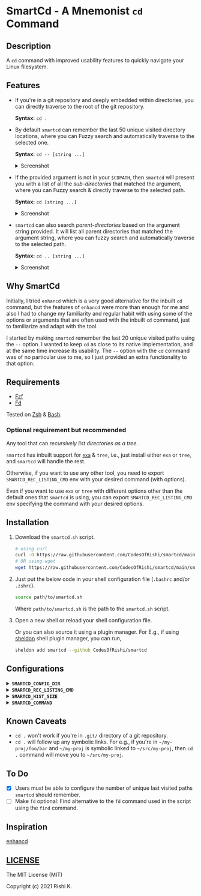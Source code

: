 # SmartCd - A Mnemonist `cd` Command

## Description

A `cd` command with improved usability features to quickly navigate your Linux filesystem.

## Features

- If you're in a git repository and deeply embedded within directories, you can directly traverse to the root of the git repository.

  **Syntax:** `cd .`

- By default `smartcd` can remember the last 50 unique visited directory locations, where you can Fuzzy search and automatically traverse to the selected one.

  **Syntax:** `cd -- [string ...]`

  <details>
  <summary>Screenshot</summary>
      <img src="ss/smartcd-history.gif">
  </details>

- If the provided argument is not in your `$CDPATH`, then `smartcd` will present you with a list of all the *sub-directories* that matched the argument, where you can Fuzzy search & directly traverse to the selected path.

  **Syntax:** `cd [string ...]`

  <details>
  <summary>Screenshot</summary>
      <img src="ss/smartcd-subdir.gif">
  </details>

- `smartcd` can also search *parent-directories* based on the argument string provided. It will list all parent directories that matched the argument string, where you can fuzzy search and automatically traverse to the selected path.

  **Syntax:** `cd .. [string ...]`

  <details>
  <summary>Screenshot</summary>
      <img src="ss/smartcd-parentdir.gif">
  </details>


## Why SmartCd

Initially, I tried `enhancd` which is a very good alternative for the inbuilt `cd` command, but the features of `enhancd` were more than enough for me and also I had to change my familiarity and regular habit with using some of the options or arguments that are often used with the inbuilt `cd` command, just to familiarize and adapt with the tool.

I started by making `smartcd` remember the last 20 unique visited paths using the `--` option. I wanted to keep `cd` as close to its native implementation, and at the same time increase its usability. The `--` option with the `cd` command was of no particular use to me, so I just provided an extra functionality to that option.

## Requirements

- [Fzf](https://github.com/junegunn/fzf)
- [Fd](https://github.com/sharkdp/fd)

Tested on [Zsh](https://www.zsh.org/) & [Bash](https://www.gnu.org/software/bash/).

### Optional requirement but recommended

Any tool that can *recursively list directories as a tree*.

`smartcd` has inbuilt support for [`exa`](https://github.com/ogham/exa) & `tree`, i.e., just install either `exa` or `tree`, and `smartcd` will handle the rest.

Otherwise, if you want to use any other tool, you need to export `SMARTCD_REC_LISTING_CMD` env with your desired command (with options). 

Even if you want to use `exa` or `tree` with different options other than the default ones that `smartcd` is using, you can export `SMARTCD_REC_LISTING_CMD` env specifying the command with your desired options.

## Installation

1. Download the `smartcd.sh` script.

   ```bash
   # using curl
   curl -O https://raw.githubusercontent.com/CodesOfRishi/smartcd/main/smartcd.sh
   # OR using wget
   wget https://raw.githubusercontent.com/CodesOfRishi/smartcd/main/smartcd.sh
   ```

2. Just put the below code in your shell configuration file (`.bashrc` and/or `.zshrc`).

   ```bash
   source path/to/smartcd.sh
   ```

   Where `path/to/smartcd.sh` is the path to the `smartcd.sh` script.

3. Open a new shell or reload your shell configuration file.

   Or you can also source it using a plugin manager. For E.g., if using [sheldon](https://github.com/rossmacarthur/sheldon) shell plugin manager, you can run,

   ```bash
   sheldon add smartcd --github CodesOfRishi/smartcd
   ```

## Configurations
<details>
<summary><strong><code>SMARTCD_CONFIG_DIR</code></strong></summary>
<code>smartcd</code> stores logs in this location, which defaults to <code>~/.config/.smartcd</code>. To change location of the log file, export <code>SMARTCD_CONFIG_DIR</code> with your desired location.
</details>

<details>
<summary><strong><code>SMARTCD_REC_LISTING_CMD</code></strong></summary> 
Command (with options) to use for recursive directory listing in tree format in <code>fzf</code> preview. If you want to use any other command export it with your desired command (with options).
</details>

<details>
<summary><strong><code>SMARTCD_HIST_SIZE</code></strong></summary> 
Set number of unique recently visited directory paths <code>smartcd</code> should remember. This defaults to 50.
</details>

<details>
<summary><strong><code>SMARTCD_COMMAND</code></strong></summary> 
To use a custom command name for using smartcd, export <code>SMARTCD_COMMAND</code> env with your desired command name. This defaults to <code>cd</code>.
</details>

## Known Caveats

- `cd .` won't work if you're in `.git/` directory of a git repository.
- `cd .` will follow up any symbolic links. For e.g., if you're in `~/my-proj/foo/bar` and `~/my-proj` is symbolic linked to `~/src/my-proj`, then `cd .` command will move you to `~/src/my-proj`.

## To Do

- [x] Users must be able to configure the number of unique last visited paths `smartcd` should remember.
- [ ] Make `fd` optional: Find alternative to the `fd` command used in the script using the `find` command.

## Inspiration

[enhancd](https://github.com/b4b4r07/enhancd)

## [LICENSE](https://github.com/CodesOfRishi/smartcd/blob/main/LICENSE)

The MIT License (MIT)

Copyright (c) 2021 Rishi K.

